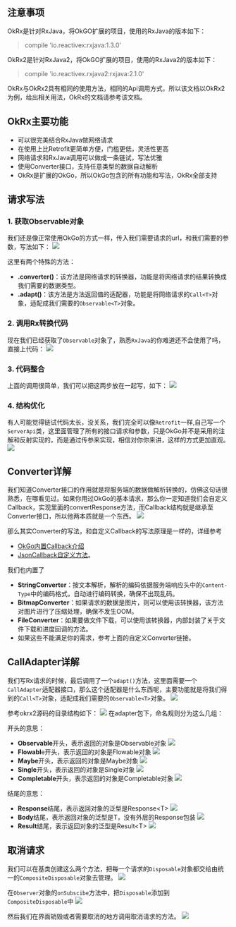 ## 注意事项
OkRx是针对RxJava，将OkGO扩展的项目，使用的RxJava的版本如下：
> compile 'io.reactivex:rxjava:1.3.0'

OkRx2是针对RxJava2，将OkGO扩展的项目，使用的RxJava2的版本如下：
> compile 'io.reactivex.rxjava2:rxjava:2.1.0'

OkRx与OkRx2具有相同的使用方法，相同的Api调用方式，所以该文档以OkRx2为例，给出相关用法，OkRx的文档请参考该文档。

## OkRx主要功能
- 可以很完美结合RxJava做网络请求
- 在使用上比Retrofit更简单方便，门槛更低，灵活性更高
- 网络请求和RxJava调用可以做成一条链试，写法优雅
- 使用Converter接口，支持任意类型的数据自动解析
- OkRx是扩展的OkGo，所以OkGo包含的所有功能和写法，OkRx全部支持

## 请求写法
### 1. 获取Observable对象
我们还是像正常使用OkGo的方式一样，传入我们需要请求的url，和我们需要的参数，写法如下：
![](https://ws2.sinaimg.cn/large/006tNbRwly1fgi9pfkie9j310u05q3zk.jpg)

这里有两个特殊的方法：
- **.converter()**：该方法是网络请求的转换器，功能是将网络请求的结果转换成我们需要的数据类型。
- **.adapt()**：该方法是方法返回值的适配器，功能是将网络请求的`Call<T>`对象，适配成我们需要的`Observable<T>`对象。

### 2. 调用Rx转换代码
现在我们已经获取了`Observable`对象了，熟悉`RxJava`的你难道还不会使用了吗，直接上代码：
![](https://ws2.sinaimg.cn/large/006tNbRwly1fgi9vkddb2j311o0uc42m.jpg)

### 3. 代码整合
上面的调用很简单，我们可以把这两步放在一起写，如下：
![](https://ws2.sinaimg.cn/large/006tNbRwly1fgi9y6qjxcj312k0yugqg.jpg)

### 4. 结构优化
有人可能觉得链试代码太长，没关系，我们完全可以像`Retrofit`一样,自己写一个`ServerApi`类，这里面管理了所有的接口请求和参数，只是OkGo并不是采用的注解和反射实现的，而是通过传参来实现，相信对你你来讲，这样的方式更加直观。
![](https://ws2.sinaimg.cn/large/006tNbRwly1fgia0n3ukmj31540wqgsl.jpg)

## Converter详解
我们知道Converter接口的作用就是将服务端的数据做解析转换的，仿佛这句话很熟悉，在哪看见过。如果你用过OkGo的基本请求，那么你一定知道我们会自定义Callback，实现里面的convertResponse方法，而Callback结构就是继承至Converter接口，所以他两本质就是一个东西。
![](https://ws2.sinaimg.cn/large/006tNbRwly1fgia4fpy28j30ws01u3yn.jpg)

那么其实Converter的写法，和自定义Callback的写法原理是一样的，详细参考
- [OkGo内置Callback介绍](https://github.com/jeasonlzy/okhttp-OkGo/wiki/Callback)
- [JsonCallback自定义方法](https://github.com/jeasonlzy/okhttp-OkGo/wiki/JsonCallback)。

我们也内置了
- **StringConverter**：按文本解析，解析的编码依据服务端响应头中的`Content-Type`中的编码格式，自动进行编码转换，确保不出现乱码。
- **BitmapConverter**：如果请求的数据是图片，则可以使用该转换器，该方法对图片进行了压缩处理，确保不发生OOM。
- **FileConverter**：如果要做文件下载，可以使用该转换器，内部封装了关于文件下载和进度回调的方法。
- 如果这些不能满足你的需求，参考上面的自定义Converter链接。

## CallAdapter详解
我们写Rx请求的时候，最后调用了一个`adapt()`方法，这里面需要一个`CallAdapter`适配器接口，那么这个适配器是什么东西呢，主要功能就是将我们得到的`Call<T>`对象，适配成我们需要的`Observable<T>`对象。
![](https://ws2.sinaimg.cn/large/006tNbRwly1fgiadrvl7rj30y205owez.jpg)

参考okrx2源码的目录结构如下：
![](https://ws4.sinaimg.cn/large/006tNbRwly1fgiag3j5k6j31120m8gnm.jpg)
在adapter包下，命名规则分为这么几组：

开头的意思：
- **Observable**开头，表示返回的对象是Observable对象
![](https://ws4.sinaimg.cn/large/006tNbRwly1fgiew0w30jj30ys05cwfj.jpg)
- **Flowabl**e开头，表示返回的对象是Flowable对象
![](https://ws4.sinaimg.cn/large/006tNbRwly1fgiewbgwqfj30xc05k75d.jpg)
- **Maybe**开头，表示返回的对象是Maybe对象
![](https://ws2.sinaimg.cn/large/006tNbRwly1fgiewlrmfaj30vu05cmy5.jpg)
- **Single**开头，表示返回的对象是Single对象
![](https://ws2.sinaimg.cn/large/006tNbRwly1fgiewvqi64j30vc05675c.jpg)
- **Completable**开头，表示返回的对象是Completable对象
![](https://ws1.sinaimg.cn/large/006tNbRwly1fgiex7zvudj30vo05ejse.jpg)

结尾的意思：
- **Response**结尾，表示返回对象的泛型是Response&lt;T>
![](https://ws2.sinaimg.cn/large/006tNbRwly1fgier5ja5vj312y05c3zr.jpg)
- **Body**结尾，表示返回对象的泛型是T，没有外层的Response包装
![](https://ws2.sinaimg.cn/large/006tNbRwly1fgierm8s4aj310e058my8.jpg)
- **Result**结尾，表示返回对象的泛型是Result&lt;T>
![](https://ws4.sinaimg.cn/large/006tNbRwly1fgies0jqclj310405adh1.jpg)

## 取消请求
我们可以在基类创建这么两个方法，把每一个请求的`Disposable`对象都交给由统一的`CompositeDisposable`对象去管理。
![](https://ws3.sinaimg.cn/large/006tNbRwly1fgiez9loooj310q0eimzo.jpg)

在`Observer`对象的`onSubscibe`方法中，把`Disposable`添加到`CompositeDisposable`中
![](https://ws1.sinaimg.cn/large/006tNbRwly1fgif2wzx1rj31100ok0w4.jpg)

然后我们在界面销毁或者需要取消的地方调用取消请求的方法。
![](https://ws4.sinaimg.cn/large/006tNbRwly1fgif1g8ey3j30xs068gm5.jpg)